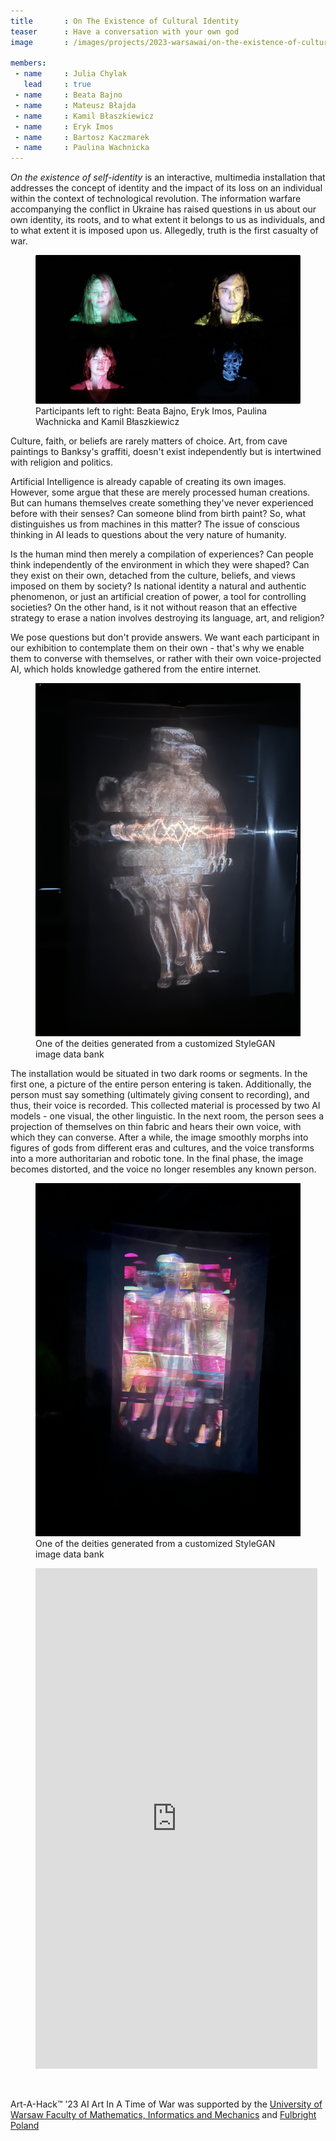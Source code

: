 ```yaml
---
title       : On The Existence of Cultural Identity
teaser      : Have a conversation with your own god
image       : /images/projects/2023-warsawai/on-the-existence-of-cultural-identity/on-the-existence-of-cultural-identity.jpg

members:
 - name     : Julia Chylak
   lead     : true
 - name     : Beata Bajno
 - name     : Mateusz Błajda
 - name     : Kamil Błaszkiewicz
 - name     : Eryk Imos
 - name     : Bartosz Kaczmarek
 - name     : Paulina Wachnicka
---
```

*On the existence of self-identity* is an interactive, multimedia installation that addresses the concept of identity and the impact of its loss on an individual within the context of technological revolution. The information warfare accompanying the conflict in Ukraine has raised questions in us about our own identity, its roots, and to what extent it belongs to us as individuals, and to what extent it is imposed upon us. Allegedly, truth is the first casualty of war.

<figure>
  <img src="/images/projects/2023-warsawai/on-the-existence-of-cultural-identity/faces.jpg" alt="Participants left to right: Beata Bajno, Eryk Imos, Paulina Wachnicka and Kamil Błaszkiewicz" />
  <figcaption>Participants left to right: Beata Bajno, Eryk Imos, Paulina Wachnicka and Kamil Błaszkiewicz</figcaption>
</figure>

Culture, faith, or beliefs are rarely matters of choice. Art, from cave paintings to Banksy's graffiti, doesn't exist independently but is intertwined with religion and politics.

Artificial Intelligence is already capable of creating its own images. However, some argue that these are merely processed human creations. But can humans themselves create something they've never experienced before with their senses? Can someone blind from birth paint? So, what distinguishes us from machines in this matter? The issue of conscious thinking in AI leads to questions about the very nature of humanity.

Is the human mind then merely a compilation of experiences? Can people think independently of the environment in which they were shaped? Can they exist on their own, detached from the culture, beliefs, and views imposed on them by society? Is national identity a natural and authentic phenomenon, or just an artificial creation of power, a tool for controlling societies? On the other hand, is it not without reason that an effective strategy to erase a nation involves destroying its language, art, and religion?

We pose questions but don't provide answers. We want each participant in our exhibition to contemplate them on their own - that's why we enable them to converse with themselves, or rather with their own voice-projected AI, which holds knowledge gathered from the entire internet.

<figure>
  <img src="/images/projects/2023-warsawai/on-the-existence-of-cultural-identity/god1.jpg" alt="One of the deities generated from a customized StyleGAN image data bank" />
  <figcaption>One of the deities generated from a customized StyleGAN image data bank</figcaption>
</figure>

The installation would be situated in two dark rooms or segments. In the first one, a picture of the entire person entering is taken. Additionally, the person must say something (ultimately giving consent to recording), and thus, their voice is recorded. This collected material is processed by two AI models - one visual, the other linguistic. In the next room, the person sees a projection of themselves on thin fabric and hears their own voice, with which they can converse. After a while, the image smoothly morphs into figures of gods from different eras and cultures, and the voice transforms into a more authoritarian and robotic tone. In the final phase, the image becomes distorted, and the voice no longer resembles any known person.

<figure>
  <img src="/images/projects/2023-warsawai/on-the-existence-of-cultural-identity/god2.jpg" alt="One of the deities generated from a customized StyleGAN image data bank" />
  <figcaption>One of the deities generated from a customized StyleGAN image data bank</figcaption>
</figure>

<figure class="video">
	<iframe width="451" height="801" src="https://www.youtube.com/embed/4Tu_LYu8CcQ" title="On the existence of cultural identity" frameborder="0" allow="accelerometer; autoplay; clipboard-write; encrypted-media; gyroscope; picture-in-picture; web-share" allowfullscreen></iframe>
</figure>
<br />

Art-A-Hack™ ’23 AI Art In A Time of War was supported by the [University of Warsaw Faculty of Mathematics, Informatics and Mechanics](https://www.mimuw.edu.pl/en) and [Fulbright Poland](https://fulbright.edu.pl/home/) 
